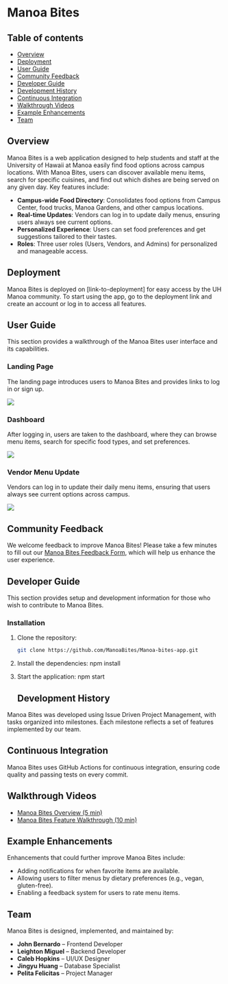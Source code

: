 # Manoa Bites

## Table of contents

* [Overview](#overview)
* [Deployment](#deployment)
* [User Guide](#user-guide)
* [Community Feedback](#community-feedback)
* [Developer Guide](#developer-guide)
* [Development History](#development-history)
* [Continuous Integration](#continuous-integration)
* [Walkthrough Videos](#walkthrough-videos)
* [Example Enhancements](#example-enhancements)
* [Team](#team)

## Overview

Manoa Bites is a web application designed to help students and staff at the University of Hawaii at Manoa easily find food options across campus locations. With Manoa Bites, users can discover available menu items, search for specific cuisines, and find out which dishes are being served on any given day. Key features include:

* **Campus-wide Food Directory**: Consolidates food options from Campus Center, food trucks, Manoa Gardens, and other campus locations.
* **Real-time Updates**: Vendors can log in to update daily menus, ensuring users always see current options.
* **Personalized Experience**: Users can set food preferences and get suggestions tailored to their tastes.
* **Roles**: Three user roles (Users, Vendors, and Admins) for personalized and manageable access.

## Deployment

Manoa Bites is deployed on [link-to-deployment] for easy access by the UH Manoa community. To start using the app, go to the deployment link and create an account or log in to access all features.

## User Guide

This section provides a walkthrough of the Manoa Bites user interface and its capabilities.

### Landing Page

The landing page introduces users to Manoa Bites and provides links to log in or sign up.

![](images/landing-page.png)

### Dashboard

After logging in, users are taken to the dashboard, where they can browse menu items, search for specific food types, and set preferences.

![](images/dashboard-page.png)

### Vendor Menu Update

Vendors can log in to update their daily menu items, ensuring that users always see current options across campus.

![](images/vendor-menu-update.png)

## Community Feedback

We welcome feedback to improve Manoa Bites! Please take a few minutes to fill out our [Manoa Bites Feedback Form](https://forms.gle/samplelink), which will help us enhance the user experience.

## Developer Guide

This section provides setup and development information for those who wish to contribute to Manoa Bites.

### Installation

1. Clone the repository:
   ```bash
   git clone https://github.com/ManoaBites/Manoa-bites-app.git

2. Install the dependencies:
   npm install
   
3. Start the application:
   npm start


   ## Development History

Manoa Bites was developed using Issue Driven Project Management, with tasks organized into milestones. Each milestone reflects a set of features implemented by our team.

## Continuous Integration

Manoa Bites uses GitHub Actions for continuous integration, ensuring code quality and passing tests on every commit.

## Walkthrough Videos

* [Manoa Bites Overview (5 min)](https://www.youtube.com/samplelink)
* [Manoa Bites Feature Walkthrough (10 min)](https://www.youtube.com/samplelink)

## Example Enhancements

Enhancements that could further improve Manoa Bites include:

* Adding notifications for when favorite items are available.
* Allowing users to filter menus by dietary preferences (e.g., vegan, gluten-free).
* Enabling a feedback system for users to rate menu items.

## Team

Manoa Bites is designed, implemented, and maintained by:

- **John Bernardo** – Frontend Developer
- **Leighton Miguel** – Backend Developer
- **Caleb Hopkins** – UI/UX Designer
- **Jingyu Huang** – Database Specialist
- **Pelita Felicitas** – Project Manager

